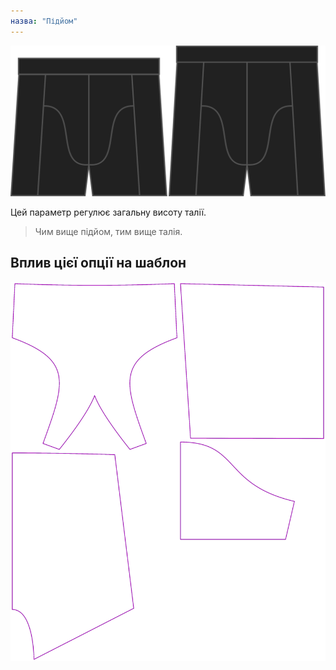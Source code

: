 ```yaml
---
назва: "Підйом"
---
```


![Варіант зростання на Брюса](./rise.svg)

Цей параметр регулює загальну висоту талії.

> Чим вище підйом, тим вище талія.

## Вплив цієї опції на шаблон

![На цьому зображенні показано вплив цієї опції шляхом накладання декількох варіантів, які мають різне значення для цієї опції](bruce_rise_sample.svg "Вплив цієї опції на шаблон")
